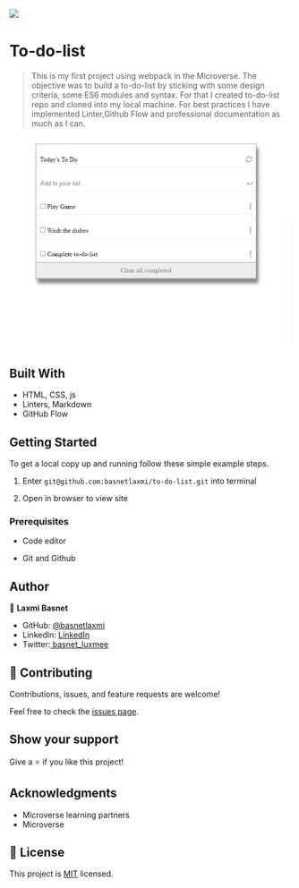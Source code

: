 ![](https://img.shields.io/badge/Microverse-blueviolet)

# To-do-list

> This is my first project using webpack in the Microverse. The objective was to build a to-do-list by sticking with some design criteria, some ES6 modules and syntax. For that I created to-do-list repo and cloned into my local machine. For best practices I have implemented Linter,Github Flow and professional documentation as much as I can. 

![screenshot](./images/screenshot.png)

## Built With

- HTML, CSS, js
- Linters, Markdown
- GitHub Flow 

## Getting Started

To get a local copy up and running follow these simple example steps.

1) Enter `git@github.com:basnetlaxmi/to-do-list.git` into terminal

2) Open in browser to view site


### Prerequisites

- Code editor

- Git and Github

## Author

👤 **Laxmi Basnet**

- GitHub: [@basnetlaxmi](https://github.com/basnetlaxmi)
- LinkedIn: [LinkedIn](https://np.linkedin.com/in/laxmi-basnet-b22403131)
- Twitter:[ basnet_luxmee](https://twitter.com/basnet_luxmee)
## 🤝 Contributing

Contributions, issues, and feature requests are welcome!

Feel free to check the [issues page](../../issues/).

## Show your support

Give a ⭐️ if you like this project!

## Acknowledgments

- Microverse learning partners
- Microverse


## 📝 License

This project is [MIT](./MIT.md) licensed.
